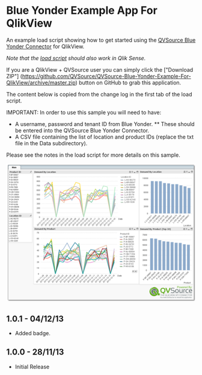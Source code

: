 Blue Yonder Example App For QlikView
====================================
An example load script showing how to get started using the [QVSource Blue Yonder Connector](http://wiki.qvsource.com/Blue-Yonder-Connector-For-QlikView.ashx) for QlikView.

*Note that the [load script](https://github.com/QVSource/QVSource-Blue-Yonder-Example-For-QlikView/blob/master/QVSource-Blue-Yonder-Example-For-QlikView-prj/LoadScript.txt) should also work in Qlik Sense.*

If you are a QlikView + QVSource user you can simply click the ["Download ZIP"] (https://github.com/QVSource/QVSource-Blue-Yonder-Example-For-QlikView/archive/master.zip) button on GitHub to grab this application.

The content below is copied from the change log in the first tab of the load script.

IMPORTANT: In order to use this sample you will need to have:
* A username, password and tenant ID from Blue Yonder.
** These should be entered into the QVSource Blue Yonder Connector.
* A CSV file containing the list of location and product IDs (replace the txt file in the Data subdirectory).

Please see the notes in the load script for more details on this sample.

![](Screenshot.png)

1.0.1 - 04/12/13
----------------
* Added badge.

1.0.0 - 28/11/13
----------------
* Initial Release
